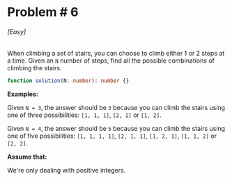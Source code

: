 # Problem # 6

###### [Easy]

When climbing a set of stairs, you can choose to climb either 1 or 2 steps at a
time. Given an `N` number of steps, find all the possible combinations of
climbing the stairs.

```ts
function solution(N: number): number {}
```

**Examples:**

Given `N = 3`, the answer should be `3` because you can climb the stairs using
one of three possibilities: `[1, 1, 1]`, `[2, 1]` or `[1, 2]`.

Given `N = 4`, the answer should be `5` because you can climb the stairs using
one of five possibilities: `[1, 1, 1, 1]`, `[2, 1, 1]`, `[1, 2, 1]`,
`[1, 1, 2]` or `[2, 2]`.

**Assume that:**

We're only dealing with positive integers.
